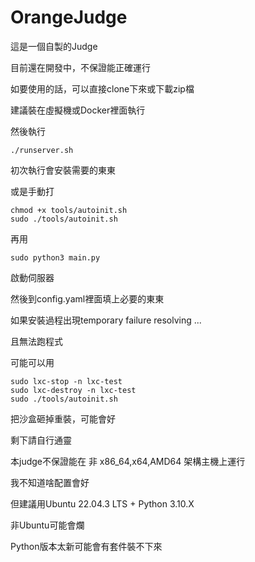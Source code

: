 # OrangeJudge

這是一個自製的Judge

目前還在開發中，不保證能正確運行

如要使用的話，可以直接clone下來或下載zip檔

建議裝在虛擬機或Docker裡面執行

然後執行
```shell
./runserver.sh
```
初次執行會安裝需要的東東

或是手動打
```shell
chmod +x tools/autoinit.sh
sudo ./tools/autoinit.sh
```
再用
```shell
sudo python3 main.py
```
啟動伺服器

然後到config.yaml裡面填上必要的東東

如果安裝過程出現temporary failure resolving ...

且無法跑程式

可能可以用
```shell
sudo lxc-stop -n lxc-test
sudo lxc-destroy -n lxc-test
sudo ./tools/autoinit.sh
```
把沙盒砸掉重裝，可能會好

剩下請自行通靈

本judge不保證能在 非 x86_64,x64,AMD64 架構主機上運行

我不知道啥配置會好

但建議用Ubuntu 22.04.3 LTS + Python 3.10.X

非Ubuntu可能會爛

Python版本太新可能會有套件裝不下來